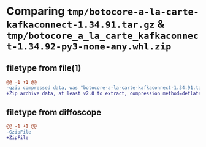 # Comparing `tmp/botocore-a-la-carte-kafkaconnect-1.34.91.tar.gz` & `tmp/botocore_a_la_carte_kafkaconnect-1.34.92-py3-none-any.whl.zip`

## filetype from file(1)

```diff
@@ -1 +1 @@
-gzip compressed data, was "botocore-a-la-carte-kafkaconnect-1.34.91.tar", last modified: Thu Apr 25 01:03:38 2024, max compression
+Zip archive data, at least v2.0 to extract, compression method=deflate
```

## filetype from diffoscope

```diff
@@ -1 +1 @@
-GzipFile
+ZipFile
```

